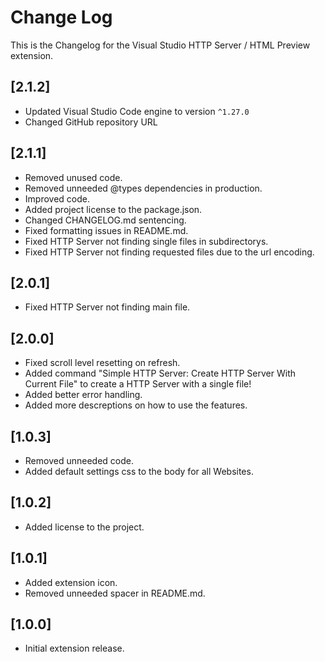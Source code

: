 # Change Log

This is the Changelog for the Visual Studio HTTP Server / HTML Preview extension.

## [2.1.2]
- Updated Visual Studio Code engine to version `^1.27.0`
- Changed GitHub repository URL

## [2.1.1]
- Removed unused code.
- Removed unneeded @types dependencies in production.
- Improved code.
- Added project license to the package.json.
- Changed CHANGELOG.md sentencing.
- Fixed formatting issues in README.md.
- Fixed HTTP Server not finding single files in subdirectorys.
- Fixed HTTP Server not finding requested files due to the url encoding.

## [2.0.1]
- Fixed HTTP Server not finding main file.

## [2.0.0]
- Fixed scroll level resetting on refresh.
- Added command "Simple HTTP Server: Create HTTP Server With Current File" to create a HTTP Server with a single file!
- Added better error handling.
- Added more descreptions on how to use the features.

## [1.0.3]
- Removed unneeded code.
- Added default settings css to the body for all Websites.

## [1.0.2]
- Added license to the project.

## [1.0.1]
- Added extension icon.
- Removed unneeded spacer in README.md.

## [1.0.0]
- Initial extension release.
